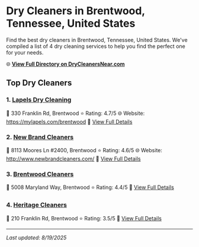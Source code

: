 # Dry Cleaners in Brentwood, Tennessee, United States

Find the best dry cleaners in Brentwood, Tennessee, United States. We've compiled a list of 4 dry cleaning services to help you find the perfect one for your needs.

🌐 **[View Full Directory on DryCleanersNear.com](https://drycleanersnear.com/city/US/Tennessee/Brentwood)**

## Top Dry Cleaners

### 1. [Lapels Dry Cleaning](https://drycleanersnear.com/dryCleaner/6861efac6d1fa2e11f513818/lapels-dry-cleaning)
📍 330 Franklin Rd, Brentwood
⭐ Rating: 4.7/5
🌐 Website: https://mylapels.com/brentwood
🔗 [View Full Details](https://drycleanersnear.com/dryCleaner/6861efac6d1fa2e11f513818/lapels-dry-cleaning)

### 2. [New Brand Cleaners](https://drycleanersnear.com/dryCleaner/6861efac6d1fa2e11f51375e/new-brand-cleaners)
📍 8113 Moores Ln #2400, Brentwood
⭐ Rating: 4.6/5
🌐 Website: http://www.newbrandcleaners.com/
🔗 [View Full Details](https://drycleanersnear.com/dryCleaner/6861efac6d1fa2e11f51375e/new-brand-cleaners)

### 3. [Brentwood Cleaners](https://drycleanersnear.com/dryCleaner/6861efad6d1fa2e11f513aa6/brentwood-cleaners)
📍 5008 Maryland Way, Brentwood
⭐ Rating: 4.4/5
🔗 [View Full Details](https://drycleanersnear.com/dryCleaner/6861efad6d1fa2e11f513aa6/brentwood-cleaners)

### 4. [Heritage Cleaners](https://drycleanersnear.com/dryCleaner/6861efad6d1fa2e11f513bc6/heritage-cleaners)
📍 210 Franklin Rd, Brentwood
⭐ Rating: 3.5/5
🔗 [View Full Details](https://drycleanersnear.com/dryCleaner/6861efad6d1fa2e11f513bc6/heritage-cleaners)


---

*Last updated: 8/19/2025*
